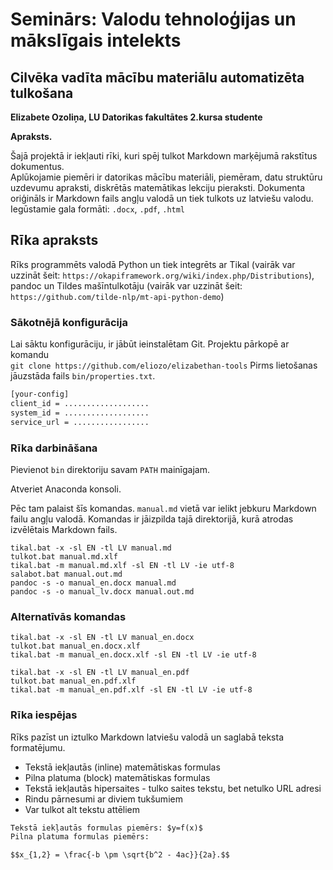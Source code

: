 # Seminārs: Valodu tehnoloģijas un mākslīgais intelekts


## Cilvēka vadīta mācību materiālu automatizēta tulkošana

**Elizabete Ozoliņa, LU Datorikas fakultātes 2.kursa studente**

**Apraksts.**

Šajā projektā ir iekļauti rīki, kuri spēj tulkot Markdown marķējumā rakstītus dokumentus.   
Aplūkojamie piemēri ir datorikas mācību materiāli, piemēram, datu struktūru uzdevumu apraksti,
diskrētās matemātikas lekciju pieraksti.
Dokumenta oriģināls ir Markdown fails angļu valodā un tiek tulkots uz latviešu valodu.
Iegūstamie gala formāti: `.docx`, `.pdf`, `.html`

## Rīka apraksts

Rīks programmēts valodā Python un tiek integrēts ar Tikal (vairāk var uzzināt šeit: `https://okapiframework.org/wiki/index.php/Distributions`),
pandoc un Tildes mašīntulkotāju (vairāk var uzzināt šeit: `https://github.com/tilde-nlp/mt-api-python-demo`)

### Sākotnējā konfigurācija

Lai sāktu konfigurāciju, ir jābūt ieinstalētam Git. 
Projektu pārkopē ar komandu  
`git clone https://github.com/eliozo/elizabethan-tools`
Pirms lietošanas jāuzstāda fails `bin/properties.txt`.  

```txt
[your-config]
client_id = ...................
system_id = ...................
service_url = .................
```

### Rīka darbināšana

Pievienot `bin` direktoriju savam `PATH` mainīgajam.

Atveriet Anaconda konsoli.

Pēc tam palaist šīs komandas. `manual.md` vietā var ielikt jebkuru Markdown failu angļu valodā.
Komandas ir jāizpilda tajā direktorijā, kurā atrodas izvēlētais Markdown fails.


```
tikal.bat -x -sl EN -tl LV manual.md 
tulkot.bat manual.md.xlf  
tikal.bat -m manual.md.xlf -sl EN -tl LV -ie utf-8
salabot.bat manual.out.md
pandoc -s -o manual_en.docx manual.md
pandoc -s -o manual_lv.docx manual.out.md
```

### Alternatīvās komandas

```
tikal.bat -x -sl EN -tl LV manual_en.docx 
tulkot.bat manual_en.docx.xlf  
tikal.bat -m manual_en.docx.xlf -sl EN -tl LV -ie utf-8
```

```
tikal.bat -x -sl EN -tl LV manual_en.pdf 
tulkot.bat manual_en.pdf.xlf  
tikal.bat -m manual_en.pdf.xlf -sl EN -tl LV -ie utf-8
```

### Rīka iespējas 

Rīks pazīst un iztulko Markdown latviešu valodā un saglabā teksta formatējumu.

* Tekstā iekļautās (inline) matemātiskas formulas
* Pilna platuma (block) matemātiskas formulas
* Tekstā iekļautās hipersaites - tulko saites tekstu, bet netulko URL adresi
* Rindu pārnesumi ar diviem tukšumiem
* Var tulkot alt tekstu attēliem

```txt
Tekstā iekļautās formulas piemērs: $y=f(x)$
Pilna platuma formulas piemērs: 

$$x_{1,2} = \frac{-b \pm \sqrt{b^2 - 4ac}}{2a}.$$
```
